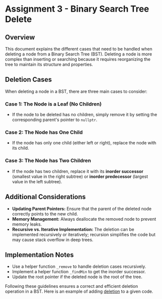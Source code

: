 # Assignment 3 - Binary Search Tree Delete

## Overview
This document explains the different cases that need to be handled when deleting a node from a 
Binary Search Tree (BST). Deleting a node is more complex than inserting or searching because 
it requires reorganizing the tree to maintain its structure and properties.

## Deletion Cases
When deleting a node in a BST, there are three main cases to consider:

### Case 1: The Node is a Leaf (No Children)
- If the node to be deleted has no children, simply remove it by setting the corresponding parent's pointer 
to `nullptr`.

### Case 2: The Node has One Child
- If the node has only one child (either left or right), replace the node with its child.

### Case 3: The Node has Two Children
- If the node has two children, replace it with its **inorder successor** (smallest value in the right subtree) 
or **inorder predecessor** (largest value in the left subtree).

## Additional Considerations
- **Updating Parent Pointers:** Ensure that the parent of the deleted node correctly points to the new child.
- **Memory Management:** Always deallocate the removed node to prevent memory leaks.
- **Recursive vs. Iterative Implementation:** The deletion can be implemented recursively or iteratively; 
recursion simplifies the code but may cause stack overflow in deep trees.

## Implementation Notes
- Use a helper function `_remove` to handle deletion cases recursively.
- Implement a helper function `_findMin` to get the inorder successor.
- Update the root pointer if the deleted node is the root of the tree.

Following these guidelines ensures a correct and efficient deletion operation in a BST.
Here is an example of adding [deletion](https://github.com/aaniaahh/Algorithms/blob/main/assignments/A03/main.cpp) 
to a given code.